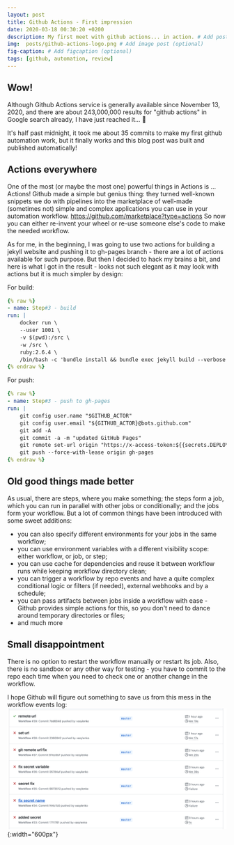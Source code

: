 ```yaml
---
layout: post
title: Github Actions - First impression
date: 2020-03-18 00:30:20 +0200
description: My first meet with github actions... in action. # Add post description (optional)
img:  posts/github-actions-logo.png # Add image post (optional)
fig-caption: # Add figcaption (optional)
tags: [github, automation, review]
---
```


## Wow!
Although Github Actions service is generally available since November 13, 2020, and there are about 243,000,000 results for "github actions" in Google search already, I have just reached it... :turtle:

It's half past midnight, it took me about 35 commits to make my first github automation work, but it finally works and this blog post was built and published automatically!

## Actions everywhere
One of the most (or maybe the most one) powerful things in Actions is ... Actions! Github made a simple but genius thing: they turned well-known snippets we do with pipelines into the marketplace of well-made (sometimes not) simple and complex applications you can use in your automation workflow. https://github.com/marketplace?type=actions
So now you can either re-invent your wheel or re-use someone else's code to make the needed workflow. 

As for me, in the beginning, I was going to use two actions for building a jekyll website and pushing it to gh-pages branch - there are a lot of actions available for such purpose. But then I decided to hack my brains a bit, and here is what I got in the result - looks not such elegant as it may look with actions but it is much simpler by design:

For build:
```yaml
{% raw %}
- name: Step#3 - build
run: |
    docker run \
    --user 1001 \
    -v $(pwd):/src \
    -w /src \
    ruby:2.6.4 \
    /bin/bash -c 'bundle install && bundle exec jekyll build --verbose --destination "_site"'
{% endraw %}
````
For push:
```yaml
{% raw %}
- name: Step#3 - push to gh-pages
run: |
    git config user.name "$GITHUB_ACTOR"
    git config user.email "${GITHUB_ACTOR}@bots.github.com"
    git add -A 
    git commit -a -m "updated GitHub Pages"
    git remote set-url origin "https://x-access-token:${{secrets.DEPLOY_TOKEN}}@github.com/vasylenko/serhii.vasylenko.info.git"
    git push --force-with-lease origin gh-pages
{% endraw %}
```



## Old good things made better
As usual, there are steps, where you make something; the steps form a job, which you can run in parallel with other jobs or conditionally; and the jobs form your workflow. But a lot of common things have been introduced with some sweet additions:

- you can also specify different environments for your jobs in the same workflow;
- you can use environment variables with a different visibility scope: either workflow, or job, or step;
- you can use cache for dependencies and reuse it between workflow runs while keeping workflow directory clean;
- you can trigger a workflow by repo events and have a quite complex conditional logic or filters (if needed), external webhooks and by a schedule;
- you can pass artifacts between jobs inside a workflow with ease - Github provides simple actions for this, so you don't need to dance around temporary directories or files;
- and much more

## Small disappointment 
There is no option to restart the workflow manually or restart its job. Also, there is no sandbox or any other way for testing - you have to commit to the repo each time when you need to check one or another change in the workflow.

I hope Github will figure out something to save us from this mess in the workflow events log:
![github actions events](/assets/img/posts/github-actions-events.png "github actions events"){:width="600px"}